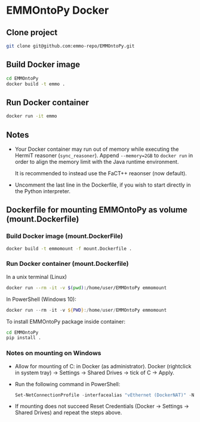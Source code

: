 # EMMOntoPy Docker

## Clone project

```bash
git clone git@github.com:emmo-repo/EMMOntoPy.git
```

## Build Docker image

```bash
cd EMMOntoPy
docker build -t emmo .
```

## Run Docker container

```bash
docker run -it emmo
```

## Notes

* Your Docker container may run out of memory while executing the HermiT reasoner (`sync_reasoner`).
  Append `--memory=2GB` to `docker run` in order to align the memory limit with the Java runtime environment.

  It is recommended to instead use the FaCT++ reaonser (now default).

* Uncomment the last line in the Dockerfile, if you wish to start directly in the Python interpreter.

## Dockerfile for mounting EMMOntoPy as volume (mount.Dockerfile)

### Build Docker image (mount.DockerFile)

```bash
docker build -t emmomount -f mount.Dockerfile .
```

### Run Docker container (mount.Dockerfile)

In a unix terminal (Linux)

```bash
docker run --rm -it -v $(pwd):/home/user/EMMOntoPy emmomount
```

In PowerShell (Windows 10):

```PowerShell
docker run --rm -it -v ${PWD}:/home/user/EMMOntoPy emmomount
```

To install EMMOntoPy package inside container:

```bash
cd EMMOntoPy
pip install .
```

### Notes on mounting on Windows

* Allow for mounting of C: in Docker (as administrator).
  Docker (rightclick in system tray) -> Settings -> Shared Drives -> tick of C -> Apply.

* Run the following command in PowerShell:

  ```PowerShell
  Set-NetConnectionProfile -interfacealias "vEthernet (DockerNAT)" -NetworkCategory Private
  ```

* If mounting does not succeed Reset Credentials (Docker -> Settings -> Shared Drives)  and repeat the steps above.
